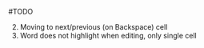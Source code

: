 #TODO

2. Moving to next/previous (on Backspace) cell
3. Word does not highlight when editing, only single cell
